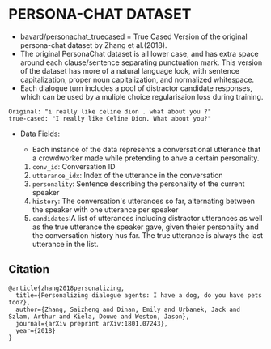 # PERSONA-CHAT DATASET

- [bavard/personachat_truecased](https://huggingface.co/datasets/bavard/personachat_truecased) = True Cased Version of the original persona-chat dataset by Zhang et al.(2018).
- The original PersonaChat dataset is all lower case, and has extra space around each clause/sentence separating punctuation mark. This version of the dataset has more of a natural language look, with sentence capitalization, proper noun capitalization, and normalized whitespace.
- Each dialogue turn includes a pool of distractor candidate responses, which can be used by a muliple choice regularisaion loss during training.

```
Original: "i really like celine dion . what about you ?"
true-cased: "I really like Celine Dion. What about you?"

```

- Data Fields:

  - Each instance of the data represents a conversational utterance that a crowdworker made while pretending to ahve a certain personality.

  1.  `conv_id`: Conversation ID
  2.  `utterance_idx`: Index of the utterance in the conversation
  3.  `personality`: Sentence describing the personality of the current speaker
  4.  `history`: The conversation's utterances so far, alternating between the speaker with one utterance per speaker
  5.  `candidates`:A list of utterances including distractor utterances as well as the true utterance the speaker gave, given theier personality and the conversation history hus far. The true utterance is always the last utterance in the list.

## Citation

```
@article{zhang2018personalizing,
  title={Personalizing dialogue agents: I have a dog, do you have pets too?},
  author={Zhang, Saizheng and Dinan, Emily and Urbanek, Jack and Szlam, Arthur and Kiela, Douwe and Weston, Jason},
  journal={arXiv preprint arXiv:1801.07243},
  year={2018}
}
```
